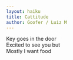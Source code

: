 ```yaml
---
layout: haiku
title: Cattitude
author: Goofer / Luiz M
---
```


Key goes in the door <br>
Excited to see you but <br>
Mostly I want food <br>
